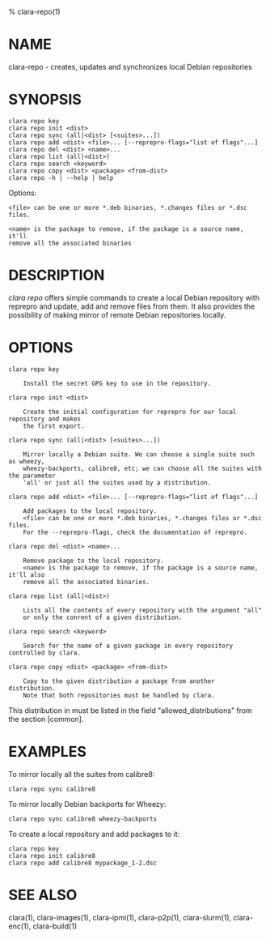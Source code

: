 % clara-repo(1)

# NAME

clara-repo - creates, updates and synchronizes local Debian repositories

# SYNOPSIS

    clara repo key
    clara repo init <dist>
    clara repo sync (all|<dist> [<suites>...])
    clara repo add <dist> <file>... [--reprepro-flags="list of flags"...]
    clara repo del <dist> <name>...
    clara repo list (all|<dist>)
    clara repo search <keyword>
    clara repo copy <dist> <package> <from-dist>
    clara repo -h | --help | help

Options:

    <file> can be one or more *.deb binaries, *.changes files or *.dsc files.

    <name> is the package to remove, if the package is a source name, it'll
    remove all the associated binaries

# DESCRIPTION

*clara repo* offers simple commands to create a local Debian repository with reprepro and
update, add and remove files from them. It also provides the possibility of making mirror
of remote Debian repositories locally.

# OPTIONS

    clara repo key

        Install the secret GPG key to use in the repository.

    clara repo init <dist>

        Create the initial configuration for reprepro for our local repository and makes
        the first export.

    clara repo sync (all|<dist> [<suites>...])

        Mirror locally a Debian suite. We can choose a single suite such as wheezy,
        wheezy-backports, calibre8, etc; we can choose all the suites with the parameter
        'all' or just all the suites used by a distribution.

    clara repo add <dist> <file>... [--reprepro-flags="list of flags"...]

        Add packages to the local repository.
        <file> can be one or more *.deb binaries, *.changes files or *.dsc files.
        For the --reprepro-flags, check the documentation of reprepro.

    clara repo del <dist> <name>...

        Remove package to the local repository.
        <name> is the package to remove, if the package is a source name, it'll also
        remove all the associated binaries.

    clara repo list (all|<dist>)

        Lists all the contents of every repository with the argument "all"
        or only the conrent of a given distribution.

    clara repo search <keyword>

        Search for the name of a given package in every repository controlled by clara.

    clara repo copy <dist> <package> <from-dist>

        Copy to the given distribution a package from another distribution.
        Note that both repositories must be handled by clara.

This distribution in <dist> must be listed in the field "allowed_distributions" from the section [common].

# EXAMPLES

To mirror locally all the suites from calibre8:

    clara repo sync calibre8

To mirror locally Debian backports for Wheezy:

    clara repo sync calibre8 wheezy-backports

To create a local repository and add packages to it:

    clara repo key
    clara repo init calibre8
    clara repo add calibre8 mypackage_1-2.dsc

# SEE ALSO

clara(1), clara-images(1), clara-ipmi(1), clara-p2p(1), clara-slurm(1), clara-enc(1), clara-build(1)
